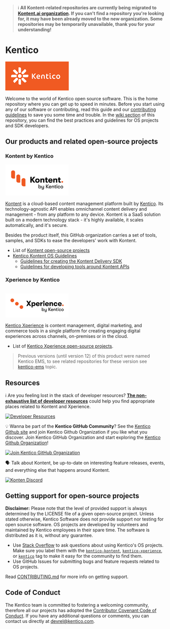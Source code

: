 > :information_source: **All Kontent-related repositories are currently being migrated to [Kontent.ai organization](https://github.com/kontent-ai). If you can't find a repository you're looking for, it may have been already moved to the new organization. Some repositories may be temporarily unavailable, thank you for your understanding!**

# Kentico

![Kentico logo](https://github.com/Kentico/Home/raw/master/images/kentico_rgb_small_200px.png)

Welcome to the world of Kentico open source software. This is the home repository where you can get up to speed in minutes. Before you start using any of our software or contributing, read this guide and our [contributing guidelines](https://github.com/Kentico/Home/blob/master/CONTRIBUTING.md) to save you some time and trouble. In the [wiki section](https://github.com/Kentico/Home/wiki) of this repository, you can find the best practices and guidelines for OS projects and SDK developers. 

## Our products and related open-source projects

### Kontent by Kentico
<img alt="Kontent by Kentico logo" src="https://github.com/Kentico/Home/raw/master/images/kk-logo---by-k---hor-color-pos-sz-rgb-white-bg.png" width="200"/>

[Kontent](https://kontent.ai/) is a cloud-based content management platform built by [Kentico](https://www.kentico.com/). Its technology-agnostic API enables omnichannel content delivery and management - from any platform to any device. Kontent is a SaaS solution built on a modern technology stack - it's highly available, it scales automatically, and it's secure.

Besides the product itself, this GitHub organization carries a set of tools, samples, and SDKs to ease the developers' work with Kontent.

* List of [Kontent open-source projects](https://github.com/topics/kentico-kontent)
* [Kentico Kontent OS Guidelines](https://github.com/Kentico/Home/wiki#kentico-kontent-guidelines)
    * [Guidelines for creating the Kontent Delivery SDK](https://github.com/Kentico/Home/wiki/Guidelines-for-SDK-developers)
    * [Guidelines for developing tools around Kontent APIs](https://github.com/Kentico/Home/wiki/Guidelines-for-Kontent-related-tools)


### Xperience by Kentico

<br/>

<img alt="Kentico Xperience logo" src="https://github.com/Kentico/Home/raw/master/images/kx-logo-by-kentico-hor-color-pos-sz-rgb-white-bg.png" width="200"/>

[Kentico Xperience](https://www.kentico.com/) is content management, digital marketing, and commerce tools in a single platform for creating engaging digital experiences across channels, on-premises or in the cloud.

* List of [Kentico Xperience open-source projects](https://github.com/topics/kentico-xperience).

> Previous versions (until version 12) of this product were named Kentico EMS, to see related repositories for these version see [kentico-ems](https://github.com/topics/kentico-ems) topic.

## Resources

ℹ️ Are you feeling lost in the stack of developer resources? 
[**The non-exhaustive list of developer resources**](https://github.com/Kentico/Home/raw/master/RESOURCES.md) could help you find appropriate places related to Kontent and Xperience.

[![Developer Resources](https://img.shields.io/badge/-Developer%20Resources-blue?style=for-the-badge)](https://kentico.github.io/Home/RESOURCES)

💡 Wanna be part of the **Kentico GitHub Community**? See the [Kentico Github site](https://kentico.github.io) and join Kentico Github Organization if you like what you discover. Join Kentico GitHub Organization and start exploring the [Kentico Github Organization](https://github.com/Kentico)!

[![Join Kentico GitHub Organization](https://img.shields.io/badge/-Join%20Kentico%20GitHub%20Organization-%23F05A22?style=for-the-badge)](https://kentico.github.io/join)

🗣 Talk about Kontent, be up-to-date on interesting feature releases, events, and everything else that happens around Kontent.

[![Konten Discord](https://img.shields.io/discord/821885171984891914?color=%237289DA&label=Kontent%20Discord&logo=discord&style=for-the-badge)](https://bit.ly/kontent-discord)

## Getting support for open-source projects

**Disclaimer:** Please note that the level of provided support is always determined by the LICENSE file of a given open-source project. Unless stated otherwise, Kentico Software does not provide support nor testing for open source software. OS projects are developed by volunteers and maintained by Kentico employees in their spare time. The software is distributed as it is, without any guarantee.

- Use [Stack Overflow](https://stackoverflow.com/) to ask questions about using Kentico's OS projects. Make sure you label them with the [`kentico-kontent`](https://stackoverflow.com/questions/ask?tags=kentico-kontent), [`kentico-xperience`](https://stackoverflow.com/questions/ask?tags=kentico-xperience), or [`kentico`](https://stackoverflow.com/questions/ask?tags=kentico) tag to make it easy for the community to find them.
- Use GitHub Issues for submitting bugs and feature requests related to OS projects.

Read [CONTRIBUTING.md](https://github.com/Kentico/Home/blob/master/CONTRIBUTING.md#where-to-get-support) for more info on getting support.

## Code of Conduct

The Kentico team is committed to fostering a welcoming community, therefore all our projects has adopted the [Contributor Covenant Code of Conduct](https://github.com/Kentico/Home/blob/master/CODE_OF_CONDUCT.md). If you have any additional questions or comments, you can contact us directly at devrel@kentico.com.
